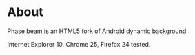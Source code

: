 # About

Phase beam is an HTML5 fork of Android dynamic background.

Internet Explorer 10, Chrome 25, Firefox 24 tested.